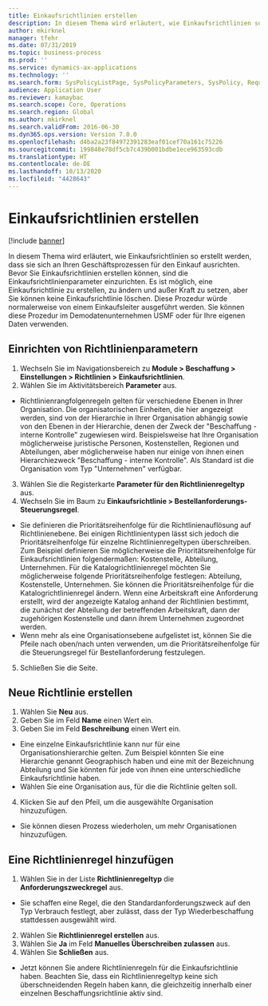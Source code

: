 ```yaml
---
title: Einkaufsrichtlinien erstellen
description: In diesem Thema wird erläutert, wie Einkaufsrichtlinien so erstellt werden, dass sie sich an Ihren Geschäftsprozessen für den Einkauf ausrichten.
author: mkirknel
manager: tfehr
ms.date: 07/31/2019
ms.topic: business-process
ms.prod: ''
ms.service: dynamics-ax-applications
ms.technology: ''
ms.search.form: SysPolicyListPage, SysPolicyParameters, SysPolicy, RequisitionPurposeRule
audience: Application User
ms.reviewer: kamaybac
ms.search.scope: Core, Operations
ms.search.region: Global
ms.author: mkirknel
ms.search.validFrom: 2016-06-30
ms.dyn365.ops.version: Version 7.0.0
ms.openlocfilehash: d4ba2a23f84972391283eaf01cef70a161c75226
ms.sourcegitcommit: 199848e78df5cb7c439b001bdbe1ece963593cdb
ms.translationtype: HT
ms.contentlocale: de-DE
ms.lasthandoff: 10/13/2020
ms.locfileid: "4428643"
---
```

# <a name="create-purchasing-policies"></a>Einkaufsrichtlinien erstellen

[!include [banner](../../includes/banner.md)]

In diesem Thema wird erläutert, wie Einkaufsrichtlinien so erstellt werden, dass sie sich an Ihren Geschäftsprozessen für den Einkauf ausrichten. Bevor Sie Einkaufsrichtlinien erstellen können, sind die Einkaufsrichtlinienparameter einzurichten. Es ist möglich, eine Einkaufsrichtlinie zu erstellen, zu ändern und außer Kraft zu setzen, aber Sie können keine Einkaufsrichtlinie löschen. Diese Prozedur würde normalerweise von einem Einkaufsleiter ausgeführt werden. Sie können diese Prozedur im Demodatenunternehmen USMF oder für Ihre eigenen Daten verwenden.


## <a name="set-up-policy-parameters"></a>Einrichten von Richtlinienparametern
1. Wechseln Sie im Navigationsbereich zu **Module > Beschaffung > Einstellungen > Richtlinien > Einkaufsrichtlinien**.
2. Wählen Sie im Aktivitätsbereich **Parameter** aus.
- Richtlinienrangfolgenregeln gelten für verschiedene Ebenen in Ihrer Organisation. Die organisatorischen Einheiten, die hier angezeigt werden, sind von der Hierarchie in Ihrer Organisation abhängig sowie von den Ebenen in der Hierarchie, denen der Zweck der "Beschaffung - interne Kontrolle" zugewiesen wird. Beispielsweise hat Ihre Organisation möglicherweise juristische Personen, Kostenstellen, Regionen und Abteilungen, aber möglicherweise haben nur einige von ihnen einen Hierarchiezweck "Beschaffung - interne Kontrolle". Als Standard ist die Organisation vom Typ "Unternehmen" verfügbar.  
3. Wählen Sie die Registerkarte **Parameter für den Richtlinienregeltyp** aus.
4. Wechseln Sie im Baum zu **Einkaufsrichtlinie > Bestellanforderungs-Steuerungsregel**.
- Sie definieren die Prioritätsreihenfolge für die Richtlinienauflösung auf Richtlinienebene. Bei einigen Richtlinientypen lässt sich jedoch die Prioritätsreihenfolge für einzelne Richtlinienregeltypen überschreiben. Zum Beispiel definieren Sie möglicherweise die Prioritätsreihenfolge für Einkaufsrichtlinien folgendermaßen: Kostenstelle, Abteilung, Unternehmen. Für die Katalogrichtlinienregel möchten Sie möglicherweise folgende Prioritätsreihenfolge festlegen: Abteilung, Kostenstelle, Unternehmen. Sie können die Prioritätsreihenfolge für die Katalogrichtlinienregel ändern. Wenn eine Arbeitskraft eine Anforderung erstellt, wird der angezeigte Katalog anhand der Richtlinien bestimmt, die zunächst der Abteilung der betreffenden Arbeitskraft, dann der zugehörigen Kostenstelle und dann ihrem Unternehmen zugeordnet werden.  
- Wenn mehr als eine Organisationsebene aufgelistet ist, können Sie die Pfeile nach oben/nach unten verwenden, um die Prioritätsreihenfolge für die Steuerungsregel für Bestellanforderung festzulegen.  
5. Schließen Sie die Seite.

## <a name="create-a-new-policy"></a>Neue Richtlinie erstellen
1. Wählen Sie **Neu** aus.
2. Geben Sie im Feld **Name** einen Wert ein.
3. Geben Sie im Feld **Beschreibung** einen Wert ein.
- Eine einzelne Einkaufsrichtlinie kann nur für eine Organisationshierarchie gelten. Zum Beispiel könnten Sie eine Hierarchie genannt Geographisch haben und eine mit der Bezeichnung Abteilung und Sie könnten für jede von ihnen eine unterschiedliche Einkaufsrichtlinie haben.  
- Wählen Sie eine Organisation aus, für die die Richtlinie gelten soll.  
4. Klicken Sie auf den Pfeil, um die ausgewählte Organisation hinzuzufügen.
- Sie können diesen Prozess wiederholen, um mehr Organisationen hinzuzufügen.  

## <a name="add-a-policy-rule"></a>Eine Richtlinienregel hinzufügen
1. Wählen Sie in der Liste **Richtlinienregeltyp** die **Anforderungszweckregel** aus.
- Sie schaffen eine Regel, die den Standardanforderungszweck auf den Typ Verbrauch festlegt, aber zulässt, dass der Typ Wiederbeschaffung stattdessen ausgewählt wird.  
2. Wählen Sie **Richtlinienregel erstellen** aus.
3. Wählen Sie **Ja** im Feld **Manuelles Überschreiben zulassen** aus.
4. Wählen Sie **Schließen** aus.
- Jetzt können Sie andere Richtlinienregeln für die Einkaufsrichtlinie haben. Beachten Sie, dass ein Richtlinienregeltyp keine sich überschneidenden Regeln haben kann, die gleichzeitig innerhalb einer einzelnen Beschaffungsrichtlinie aktiv sind.  

